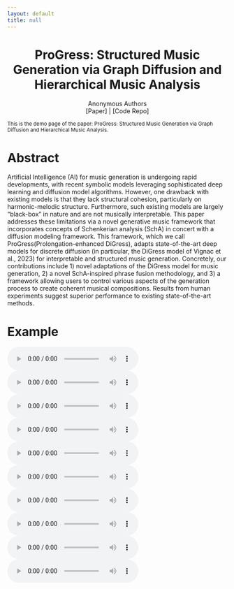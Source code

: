 ```yaml
---
layout: default
title: null
---
```


<head>
    <link rel="stylesheet" href="styles.css">
</head>

<h1 style="text-align: center;">ProGress: Structured Music Generation via Graph Diffusion and Hierarchical Music Analysis</h1>
<p style="text-align: center;">
    Anonymous Authors
    <br>
    [Paper] | [Code Repo]
</p>
<small>
This is the demo page of the paper: ProGress: Structured Music Generation via Graph Diffusion and Hierarchical Music Analysis.
</small>
<br>

# Abstract

Artificial Intelligence (AI) for music generation is undergoing rapid developments, with recent symbolic models leveraging sophisticated deep learning and diffusion model algorithms. However, one drawback with existing models is that they lack structural cohesion, particularly on harmonic-melodic structure. Furthermore, such existing models are largely “black-box” in nature and are not musically interpretable. This paper addresses these limitations via a novel generative music framework that incorporates concepts of Schenkerian analysis (SchA) in concert with a diffusion modeling framework. This framework, which we call ProGress(Prolongation-enhanced DiGress), adapts state-of-the-art deep models for discrete diffusion (in particular, the DiGress model of Vignac et al., 2023) for interpretable and structured music generation. Concretely, our contributions include 1) novel adaptations of the DiGress model for music generation, 2) a novel SchA-inspired phrase fusion methodology, and 3) a framework allowing users to control various aspects of the generation process to create coherent musical compositions. Results from human experiments suggest superior performance to existing state-of-the-art methods.

# Example

<audio controls>
  <source src="https://duke.yul1.qualtrics.com/ControlPanel/File.php?F=F_TWXnKENrvX5TbNW" type="audio/mpeg">
</audio>
<audio controls>
  <source src="https://duke.yul1.qualtrics.com/ControlPanel/File.php?F=F_SqaRufnFbLXPIcX" type="audio/mpeg">
</audio>
<audio controls>
  <source src="https://duke.yul1.qualtrics.com/ControlPanel/File.php?F=F_WmiqHpdvWbgHa3Z" type="audio/mpeg">
</audio>
<audio controls>
  <source src="https://duke.yul1.qualtrics.com/ControlPanel/File.php?F=F_XpbIdfRUqmkbHZM" type="audio/mpeg">
</audio>
<audio controls>
  <source src="https://duke.yul1.qualtrics.com/ControlPanel/File.php?F=F_YapUmBLldzFc9nM" type="audio/mpeg">
</audio>
<audio controls>
  <source src="https://duke.yul1.qualtrics.com/ControlPanel/File.php?F=F_p10bOgoomVyZgUB" type="audio/mpeg">
</audio>
<audio controls>
  <source src="https://duke.yul1.qualtrics.com/ControlPanel/File.php?F=F_Ti6pFfJlltrARTN" type="audio/mpeg">
</audio>
<audio controls>
  <source src="https://duke.yul1.qualtrics.com/ControlPanel/File.php?F=F_CVdrnp6jyqwq6lW" type="audio/mpeg">
</audio>
<audio controls>
  <source src="https://duke.yul1.qualtrics.com/ControlPanel/File.php?F=F_00Wet0rQswbFSQb" type="audio/mpeg">
</audio>
<audio controls>
  <source src="https://duke.yul1.qualtrics.com/ControlPanel/File.php?F=F_cjZVzIEjhiYsMy5" type="audio/mpeg">
</audio>